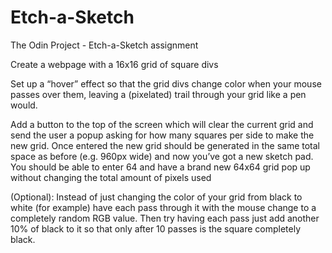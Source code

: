 # Etch-a-Sketch
The Odin Project - Etch-a-Sketch assignment

Create a webpage with a 16x16 grid of square divs

Set up a “hover” effect so that the grid divs change color when your mouse passes over them, leaving a (pixelated) trail through your grid like a pen would.

Add a button to the top of the screen which will clear the current grid and send the user a popup asking for how many squares per side to make the new grid. Once entered the new grid should be generated in the same total space as before (e.g. 960px wide) and now you’ve got a new sketch pad.
  You should be able to enter 64 and have a brand new 64x64 grid pop up without changing the total amount of pixels used

(Optional): Instead of just changing the color of your grid from black to white (for example) have each pass through it with the mouse change to a completely random RGB value. Then try having each pass just add another 10% of black to it so that only after 10 passes is the square completely black.
